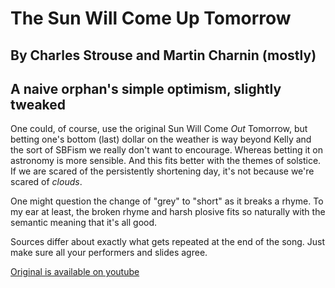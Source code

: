 #  The Sun Will Come Up Tomorrow
## By Charles Strouse and Martin Charnin (mostly)
## A naive orphan's simple optimism, slightly tweaked

One could, of course, use the original Sun Will Come *Out* Tomorrow,
but betting one's bottom (last) dollar on the weather is way beyond
Kelly and the sort of SBFism we really don't want to encourage.
Whereas betting it on astronomy is more sensible.  And this fits
better with the themes of solstice.  If we are scared of the
persistently shortening day, it's not because we're scared of
*clouds*.

One might question the change of "grey" to "short" as it breaks a
rhyme.  To my ear at least, the broken rhyme and harsh plosive fits so
naturally with the semantic meaning that it's all good.

Sources differ about exactly what gets repeated at the end of the
song.  Just make sure all your performers and slides agree.

[Original is available on youtube](https://www.youtube.com/watch?v=vECTQYde84k)